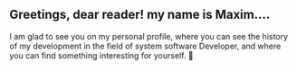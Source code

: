 ## Greetings, dear reader! my name is Maxim.... 
I am glad to see you on my personal profile, where you can see the history of my development in the field of system software Developer, and where you can find something interesting for yourself. 👋

<!--
**Teeprun0/Teeprun0** is a ✨ _special_ ✨ repository because its `README.md` (this file) appears on your GitHub profile.

Here are some ideas to get you started:

- 🔭 I’m currently working on ...
- 🌱 I’m currently learning ...
- 👯 I’m looking to collaborate on ...
- 🤔 I’m looking for help with ...
- 💬 Ask me about ...
- 📫 How to reach me: ...
- 😄 Pronouns: ...
- ⚡ Fun fact: ...
-->
